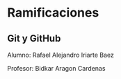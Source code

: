# Ramificaciones
## Git y GitHub

Alumno: Rafael Alejandro Iriarte Baez

Profesor: Bidkar Aragon Cardenas